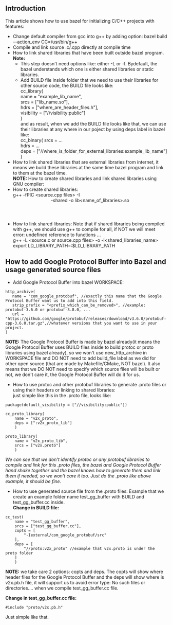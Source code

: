 ## Introduction

This article shows how to use bazel for initializing C/C++ projects with features:  
+ Change default compiler from gcc into g++ by adding option: bazel build --action_env CC=/usr/bin/g++ <target>  
+ Compile and link source .c/.cpp directly at compile time  
+ How to link shared libraries that have been built outside bazel program.  
  **Note:**  
  - This step doesn't need options like: either -L or -l. Bydefault, the bazel understands which one is either shared libraries or static libraries.  
  - Add BUILD file inside folder that we need to use their libraries for other source code, the BUILD file looks like:  
  cc_library(  
  name = "example_lib_name",  
  srcs = ["lib_name.so"],  
  hdrs = ["where_are_header_files.h"],  
  visibility = ["//visibility:public"]  
  )  
  and as result, when we add the BUILD file looks like that, we can use their libraries at any where in our poject by using deps label in bazel like:  
  cc_binary(
  srcs = ...  
  hdrs = ...  
  deps = ["//where_is_folder_for_external_libraries:example_lib_name"]  
  )  
+ How to link shared libraries that are external libraries from internet, it means we build these libraries at the same time bazel program and link to them at the bazel time.  
**NOTE:** How to create shared libraries and link shared libraries using GNU compiler:  
+ How to create shared libraries:  
g++ -fPIC <source.cpp files> -I<header directories> -shared -o lib<name_of_libraries>.so  
+ How to link shared libraries: Note that if shared libraries being compiled with g++, we should use g++ to compile for all, if NOT we will meet error: undefined reference to functions ...  
g++ -L<shared libraries directories> <source.c or source.cpp files> -o <binary name> -l<shared_libraries_name>  
export LD_LIBRARY_PATH=<Directory to shared libraries>:$LD_LIBRARY_PATH  

## How to add Google Protocol Buffer into Bazel and usage generated source files  
+ Add Google Protocol Buffer into bazel WORKSPACE:  
```
http_archive(
   name = "com_google_protobuf", //exactly this name that the Google Protocol Buffer want us to add into this field.  
   strip_prefix = "<prefix_which_can_be_removed>", //example: protobuf-3.6.0 or protobuf-3.8.0, ...  
   url = "https://github.com/google/protobuf/releases/download/v3.6.0/protobuf-cpp-3.6.0.tar.gz",//whatever versions that you want to use in your project.  
)  
```  
**NOTE:** The Google Protocol Buffer is made by bazel already(it means the Google Protocol Buffer uses BUILD files inside to build protoc or proto libraries using bazel already), so we won't use new_http_archive in WORKSPACE file and DO NOT need to add build_file label as we did for other open source (that are made by Makefile/CMake, NOT bazel). It also means that we DO NOT need to specify which source files will be built or not, we don't care it, the Google Protocol Buffer will do it for us.  
+ How to use protoc and other protobuf libraries to generate .proto files or using their headers or linking to shared libraries:  
just simple like this in the .proto file, looks like:  
```
package(default_visibility = ["//visibility:public"])

cc_proto_library(
	name = "v2x_proto",
	deps = [":v2x_proto_lib"]
	)

proto_library(
	name = "v2x_proto_lib",
	srcs = ["v2x.proto"]
	)

```
*We can see that we don't identify protoc or any protobuf libraries to compile and link for this .proto files, the bazel and Google Protocol Buffer hand shake together and the bazel knows how to generate them and link them if needed, so we won't care it too. Just do the .proto like above example, it should be fine.*  
+ How to use generated source file from the .proto files: Example that we create an example folder name test_gg_buffer with BUILD and test_gg_buffer.cc inside.  
**Change in BUILD file:**  
```
cc_test(
	name = "test_gg_buffer",
	srcs = ["test_gg_buffer.cc"],
	copts = [
		"-Iexternal/com_google_protobuf/src"
	],
	deps = [
		"//proto:v2x_proto" //example that v2x.proto is under the proto folder  
	]
	)
```
**NOTE:** we take care 2 options: copts and deps. The copts will show where header files for the Google Protocol Buffer and the deps will show where is v2x.pb.h file, it will support us to avoid error type: No such files or directories.... when we compile test_gg_buffer.cc file.  

**Change in test_gg_buffer.cc file:**  
```
#include "proto/v2x.pb.h"
```
Just simple like that.  
